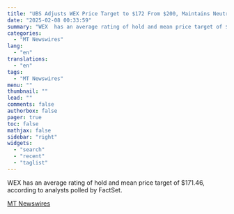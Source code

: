 ```yaml
---
title: "UBS Adjusts WEX Price Target to $172 From $200, Maintains Neutral Rating"
date: "2025-02-08 00:33:59"
summary: "WEX  has an average rating of hold and mean price target of $171.46, according to analysts polled by FactSet."
categories:
  - "MT Newswires"
lang:
  - "en"
translations:
  - "en"
tags:
  - "MT Newswires"
menu: ""
thumbnail: ""
lead: ""
comments: false
authorbox: false
pager: true
toc: false
mathjax: false
sidebar: "right"
widgets:
  - "search"
  - "recent"
  - "taglist"
---
```


WEX has an average rating of hold and mean price target of $171.46, according to analysts polled by FactSet.

[MT Newswires](https://www.tradingview.com/news/mtnewswires.com:20250207:A3312782:0/)
